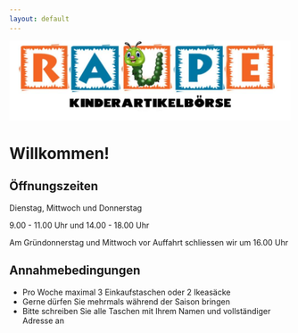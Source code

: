 ```yaml
---
layout: default
---
```


![Raupe](raupe.jpeg)

# Willkommen!

## Öffnungszeiten

Dienstag, Mittwoch und Donnerstag

9.00 - 11.00 Uhr und 14.00 - 18.00 Uhr

Am Gründonnerstag und Mittwoch vor Auffahrt schliessen wir um 16.00 Uhr

## Annahmebedingungen

* Pro Woche maximal 3 Einkaufstaschen oder 2 Ikeasäcke
* Gerne dürfen Sie mehrmals während der Saison bringen
* Bitte schreiben Sie alle Taschen mit Ihrem Namen und vollständiger Adresse an



